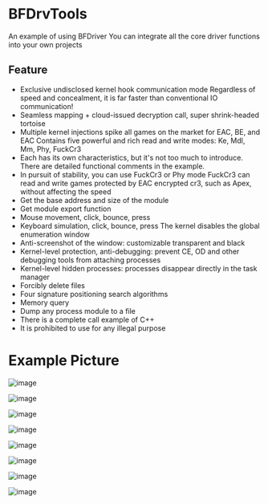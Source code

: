 # BFDrvTools

An example of using BFDriver
You can integrate all the core driver functions into your own projects

## Feature
* Exclusive undisclosed kernel hook communication mode Regardless of speed and concealment, it is far faster than conventional IO communication!
* Seamless mapping + cloud-issued decryption call, super shrink-headed tortoise
* Multiple kernel injections spike all games on the market for EAC, BE, and EAC
Contains five powerful and rich read and write modes: Ke, Mdl, Mm, Phy, FuckCr3
* Each has its own characteristics, but it's not too much to introduce. There are detailed functional comments in the example.
* In pursuit of stability, you can use FuckCr3 or Phy mode
FuckCr3 can read and write games protected by EAC encrypted cr3, such as Apex, without affecting the speed
* Get the base address and size of the module
* Get module export function
* Mouse movement, click, bounce, press
* Keyboard simulation, click, bounce, press
The kernel disables the global enumeration window
* Anti-screenshot of the window: customizable transparent and black
* Kernel-level protection, anti-debugging: prevent CE, OD and other debugging tools from attaching processes
* Kernel-level hidden processes: processes disappear directly in the task manager
* Forcibly delete files
* Four signature positioning search algorithms
* Memory query
* Dump any process module to a file
* There is a complete call example of C++
* It is prohibited to use for any illegal purpose


# Example Picture

![image](https://github.com/BaiFeng666/BFDriverTools/assets/69395668/40a4a139-f81a-416c-9298-eccf6df5a90a)

![image](https://github.com/BaiFeng666/BFDriverTools/assets/69395668/7cfc1645-feb2-4d19-af19-401922cf5d5d)

![image](https://github.com/BaiFeng666/BFDriverTools/assets/69395668/e29bc649-aec4-4f5c-864c-41b48b2a7838)

![image](https://github.com/BaiFeng666/BFDriverTools/assets/69395668/b3fa8a3c-33d5-4cf3-abc6-e837951c928d)

![image](https://github.com/BaiFeng666/BFDriverTools/assets/69395668/75e972a2-47aa-4326-ad9a-94bf6aa36928)

![image](https://github.com/BaiFeng666/BFDriverTools/assets/69395668/1f807f73-2140-40b6-9b6b-401dd36bae1e)

![image](https://github.com/BaiFeng666/BFDriverTools/assets/69395668/7ab61201-fd17-441c-a858-3b6981401998)

![image](https://github.com/BaiFeng666/BFDriverTools/assets/69395668/dad8a2c0-73a5-4e99-8c3f-ac772ad3f095)
